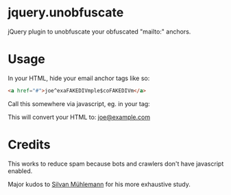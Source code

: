 jquery.unobfuscate
==================

jQuery plugin to unobfuscate your obfuscated "mailto:" anchors.

# Usage

In your HTML, hide your email anchor tags like so:
```html
<a href="#">joe^exaFAKEDIVmple$coFAKEDIVm</a>
```

Call this somewhere via javascript, eg. in your <head> tag:
    <script>
      $(function() {
        $('a.unobfuscate').unobfuscate();
      });
    </script>

This will convert your HTML to:
    <a href="mailto:joe@example.com">joe@example.com</a>

# Credits

This works to reduce spam because bots and crawlers don't have javascript enabled.

Major kudos to [Silvan Mühlemann](http://techblog.tilllate.com/2008/07/20/ten-methods-to-obfuscate-e-mail-addresses-compared/) for his more exhaustive study.